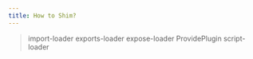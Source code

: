 ```yaml
---
title: How to Shim?
---
```

> import-loader
> exports-loader
> expose-loader
> ProvidePlugin
> script-loader
